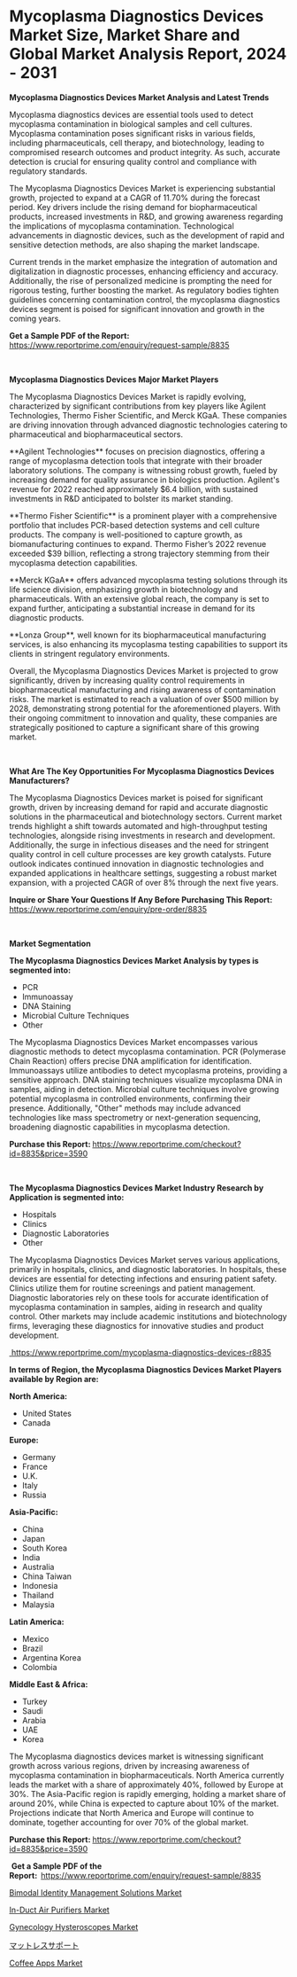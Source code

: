 <p><h1>Mycoplasma Diagnostics Devices Market Size, Market Share and Global Market Analysis Report, 2024 - 2031</h1></p><p><strong>Mycoplasma Diagnostics Devices Market Analysis and Latest Trends</strong></p>
<p><p>Mycoplasma diagnostics devices are essential tools used to detect mycoplasma contamination in biological samples and cell cultures. Mycoplasma contamination poses significant risks in various fields, including pharmaceuticals, cell therapy, and biotechnology, leading to compromised research outcomes and product integrity. As such, accurate detection is crucial for ensuring quality control and compliance with regulatory standards.</p><p>The Mycoplasma Diagnostics Devices Market is experiencing substantial growth, projected to expand at a CAGR of 11.70% during the forecast period. Key drivers include the rising demand for biopharmaceutical products, increased investments in R&D, and growing awareness regarding the implications of mycoplasma contamination. Technological advancements in diagnostic devices, such as the development of rapid and sensitive detection methods, are also shaping the market landscape.</p><p>Current trends in the market emphasize the integration of automation and digitalization in diagnostic processes, enhancing efficiency and accuracy. Additionally, the rise of personalized medicine is prompting the need for rigorous testing, further boosting the market. As regulatory bodies tighten guidelines concerning contamination control, the mycoplasma diagnostics devices segment is poised for significant innovation and growth in the coming years.</p></p>
<p><strong>Get a Sample PDF of the Report:&nbsp;</strong> <a href="https://www.reportprime.com/enquiry/request-sample/8835">https://www.reportprime.com/enquiry/request-sample/8835</a></p>
<p>&nbsp;</p>
<p><strong>Mycoplasma Diagnostics Devices Major Market Players</strong></p>
<p><p>The Mycoplasma Diagnostics Devices Market is rapidly evolving, characterized by significant contributions from key players like Agilent Technologies, Thermo Fisher Scientific, and Merck KGaA. These companies are driving innovation through advanced diagnostic technologies catering to pharmaceutical and biopharmaceutical sectors.</p><p>**Agilent Technologies** focuses on precision diagnostics, offering a range of mycoplasma detection tools that integrate with their broader laboratory solutions. The company is witnessing robust growth, fueled by increasing demand for quality assurance in biologics production. Agilent's revenue for 2022 reached approximately $6.4 billion, with sustained investments in R&D anticipated to bolster its market standing.</p><p>**Thermo Fisher Scientific** is a prominent player with a comprehensive portfolio that includes PCR-based detection systems and cell culture products. The company is well-positioned to capture growth, as biomanufacturing continues to expand. Thermo Fisher’s 2022 revenue exceeded $39 billion, reflecting a strong trajectory stemming from their mycoplasma detection capabilities.</p><p>**Merck KGaA** offers advanced mycoplasma testing solutions through its life science division, emphasizing growth in biotechnology and pharmaceuticals. With an extensive global reach, the company is set to expand further, anticipating a substantial increase in demand for its diagnostic products. </p><p>**Lonza Group**, well known for its biopharmaceutical manufacturing services, is also enhancing its mycoplasma testing capabilities to support its clients in stringent regulatory environments.</p><p>Overall, the Mycoplasma Diagnostics Devices Market is projected to grow significantly, driven by increasing quality control requirements in biopharmaceutical manufacturing and rising awareness of contamination risks. The market is estimated to reach a valuation of over $500 million by 2028, demonstrating strong potential for the aforementioned players. With their ongoing commitment to innovation and quality, these companies are strategically positioned to capture a significant share of this growing market.</p></p>
<p>&nbsp;</p>
<p><strong>What Are The Key Opportunities For Mycoplasma Diagnostics Devices Manufacturers?</strong></p>
<p><p>The Mycoplasma Diagnostics Devices market is poised for significant growth, driven by increasing demand for rapid and accurate diagnostic solutions in the pharmaceutical and biotechnology sectors. Current market trends highlight a shift towards automated and high-throughput testing technologies, alongside rising investments in research and development. Additionally, the surge in infectious diseases and the need for stringent quality control in cell culture processes are key growth catalysts. Future outlook indicates continued innovation in diagnostic technologies and expanded applications in healthcare settings, suggesting a robust market expansion, with a projected CAGR of over 8% through the next five years.</p></p>
<p><strong>Inquire or Share Your Questions If Any Before Purchasing This Report:</strong> <a href="https://www.reportprime.com/enquiry/pre-order/8835">https://www.reportprime.com/enquiry/pre-order/8835</a></p>
<p>&nbsp;</p>
<p><strong>Market Segmentation</strong></p>
<p><strong>The Mycoplasma Diagnostics Devices Market Analysis by types is segmented into:</strong></p>
<p><ul><li>PCR</li><li>Immunoassay</li><li>DNA Staining</li><li>Microbial Culture Techniques</li><li>Other</li></ul></p>
<p><p>The Mycoplasma Diagnostics Devices Market encompasses various diagnostic methods to detect mycoplasma contamination. PCR (Polymerase Chain Reaction) offers precise DNA amplification for identification. Immunoassays utilize antibodies to detect mycoplasma proteins, providing a sensitive approach. DNA staining techniques visualize mycoplasma DNA in samples, aiding in detection. Microbial culture techniques involve growing potential mycoplasma in controlled environments, confirming their presence. Additionally, "Other" methods may include advanced technologies like mass spectrometry or next-generation sequencing, broadening diagnostic capabilities in mycoplasma detection.</p></p>
<p><strong>Purchase this Report:&nbsp;</strong><a href="https://www.reportprime.com/checkout?id=8835&price=3590">https://www.reportprime.com/checkout?id=8835&price=3590</a></p>
<p>&nbsp;</p>
<p><strong>The Mycoplasma Diagnostics Devices Market Industry Research by Application is segmented into:</strong></p>
<p><ul><li>Hospitals</li><li>Clinics</li><li>Diagnostic Laboratories</li><li>Other</li></ul></p>
<p><p>The Mycoplasma Diagnostics Devices Market serves various applications, primarily in hospitals, clinics, and diagnostic laboratories. In hospitals, these devices are essential for detecting infections and ensuring patient safety. Clinics utilize them for routine screenings and patient management. Diagnostic laboratories rely on these tools for accurate identification of mycoplasma contamination in samples, aiding in research and quality control. Other markets may include academic institutions and biotechnology firms, leveraging these diagnostics for innovative studies and product development.</p></p>
<p><a href="https://www.reportprime.com/mycoplasma-diagnostics-devices-r8835">&nbsp;https://www.reportprime.com/mycoplasma-diagnostics-devices-r8835</a></p>
<p><strong>In terms of Region, the Mycoplasma Diagnostics Devices Market Players available by Region are:</strong></p>
<p>
    <p> <strong> North America: </strong>
        <ul>
            <li>United States</li>
            <li>Canada</li>
        </ul>
        </p> 
    <p> <strong> Europe: </strong>
        <ul>
            <li>Germany</li>
            <li>France</li>
            <li>U.K.</li>
            <li>Italy</li>
            <li>Russia</li>
        </ul>
        </p> 
    <p> <strong> Asia-Pacific: </strong>
        <ul>
            <li>China</li>
            <li>Japan</li>
            <li>South Korea</li>
            <li>India</li>
            <li>Australia</li>
            <li>China Taiwan</li>
            <li>Indonesia</li>
            <li>Thailand</li>
            <li>Malaysia</li>
        </ul>
        </p> 
    <p> <strong> Latin America: </strong>
        <ul>
            <li>Mexico</li>
            <li>Brazil</li>
            <li>Argentina Korea</li>
            <li>Colombia</li>
        </ul>
        </p> 
    <p> <strong> Middle East & Africa: </strong>
        <ul>
            <li>Turkey</li>
            <li>Saudi</li>
            <li>Arabia</li>
            <li>UAE</li>
            <li>Korea</li>
        </ul>
    </p>
    </p>
<p><p>The Mycoplasma diagnostics devices market is witnessing significant growth across various regions, driven by increasing awareness of mycoplasma contamination in biopharmaceuticals. North America currently leads the market with a share of approximately 40%, followed by Europe at 30%. The Asia-Pacific region is rapidly emerging, holding a market share of around 20%, while China is expected to capture about 10% of the market. Projections indicate that North America and Europe will continue to dominate, together accounting for over 70% of the global market.</p></p>
<p><strong>Purchase this Report: </strong><a href="https://www.reportprime.com/checkout?id=8835&price=3590">https://www.reportprime.com/checkout?id=8835&price=3590</a></p>
<p>&nbsp;<strong>Get a Sample PDF of the Report:&nbsp;&nbsp;</strong><a href="https://www.reportprime.com/enquiry/request-sample/8835">https://www.reportprime.com/enquiry/request-sample/8835</a></p>
<p><strong></strong></p>
<p><p><a href="https://issuu.com/reportprime-2/docs/bimodal-identity-management-solutio_e774bb331624c0">Bimodal Identity Management Solutions Market</a></p><p><a href="https://medium.com/@robeathews675666/in-duct-air-purifiers-market-size-share-analysis-growth-trends-forecasts-2024-2031-8be9d2d617fc">In-Duct Air Purifiers Market</a></p><p><a href="https://github.com/FlorianWolf90/Market-Research-Report-List-1/blob/main/gynecology-hysteroscopes-market.md">Gynecology Hysteroscopes Market</a></p><p><a href="https://medium.com/@dm15982023/%E3%82%B0%E3%83%AD%E3%83%BC%E3%83%90%E3%83%AB%E3%83%9E%E3%83%83%E3%83%88%E3%83%AC%E3%82%B9%E3%82%B5%E3%83%9D%E3%83%BC%E3%83%88%E5%B8%82%E5%A0%B4%E3%81%AB%E9%96%A2%E3%81%99%E3%82%8B%E6%88%A6%E7%95%A5%E7%9A%84%E5%B8%82%E5%A0%B4%E6%B4%9E%E5%AF%9F-2024-2031-8dc732765526">マットレスサポート</a></p><p><a href="https://www.linkedin.com/pulse/coffee-apps-market-analysis-report-global-insights-region-type-yp7ac?trackingId=zcnFSA3dQk6FqonuCRAohw%3D%3D">Coffee Apps Market</a></p></p>